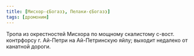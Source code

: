 ```yaml
---
title: [Мисхор-❮Богаз❯, Пелаки-❮Богаз❯]
tags: [дромоним]
---
```


Тропа из окрестностей Мисхора по мощному скалистому с-вост. контрфорсу г.
Ай-Петри на Ай-Петринскую яйлу; выходит недалеко от канатной дороги.

